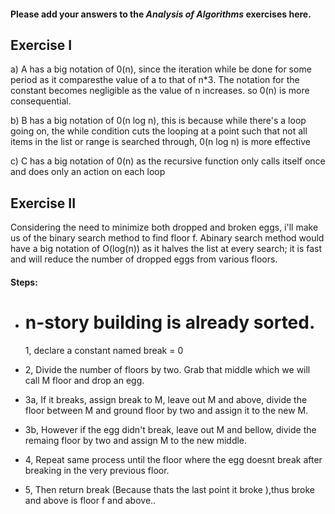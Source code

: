 #### Please add your answers to the **_Analysis of Algorithms_** exercises here.

## Exercise I

a) A has a big notation of 0(n), since the iteration while be done for some period as it comparesthe value of a to that of n\*3. The notation for the constant becomes negligible as the value of n increases. so 0(n) is more consequential.

b) B has a big notation of 0(n log n), this is because while there's a loop going on, the while condition cuts the looping at a point such that not all items in the list or range is searched through, 0(n log n) is more effective

c) C has a big notation of 0(n) as the recursive function only calls itself once and does only an action on each loop

## Exercise II

Considering the need to minimize both dropped and broken eggs, i'll make us of the binary search method to find floor f. Abinary search method would have a big notation of O(log(n)) as it halves the list at every search; it is fast and will reduce the number of dropped eggs from various floors.

#### Steps:

- # n-story building is already sorted.

  1, declare a constant named break = 0

- 2, Divide the number of floors by two. Grab that middle which we will call M floor and drop an egg.
- 3a, If it breaks, assign break to M, leave out M and above, divide the floor between M and ground floor by two and assign it to the new M.
- 3b, However if the egg didn't break, leave out M and bellow, divide the remaing floor by two and assign M to the new middle.
- 4, Repeat same process until the floor where the egg doesnt break after breaking in the very previous floor.
- 5, Then return break (Because thats the last point it broke ),thus broke and above is floor f and above..
